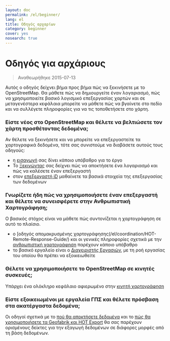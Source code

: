 ```yaml
---
layout: doc
permalink: /el/beginner/
lang: el
title: Οδηγός αρχαρίων
category: beginner
cover: yes
nosearch: true
---
```


Οδηγός για αρχάριους
================

> Αναθεωρήθηκε 2015-07-13  

Αυτός ο οδηγός δείχνει βήμα προς βήμα πώς να ξεκινήσετε με το OpenStreetMap. Θα μάθετε πώς να δημιουργείτε έναν λογαριασμό, πώς να χρησιμοποιείτε βασικό λογισμικό επεξεργασίας χαρτών και σε μεταγενέστερα κεφάλαια μπορείτε να μάθετε πώς να βγαίνετε στο πεδίο και να συλλέγετε πληροφορίες για να τις τοποθετήσετε στο χάρτη. 

### Είστε νέος στο OpenStreetMap και θέλετε να βελτιώσετε τον χάρτη προσθέτοντας δεδομένα;

Αν θέλετε να ξεκινήσετε και να μπορείτε να επεξεργαστείτε τα χαρτογραφικά δεδομένα, τότε σας συνιστούμε να διαβάσετε αυτούς τους οδηγούς:
- η [εισαγωγή](/el/beginner/introduction/) σας δίνει κάποιο υπόβαθρο για το έργο
- To [Ξεκινώντας](/el/beginner/start-osm/) σας δείχνει πώς να αποκτήσετε ένα λογαριασμό και πώς να καλέσετε έναν επεξεργαστή
- στον [επεξεργαστή iD](/el/beginner/id-editor/) μαθαίνετε τα βασικά στοιχεία της επεξεργασίας των δεδομένων


### Γνωρίζετε ήδη πώς να χρησιμοποιήσετε έναν επεξεργαστή και θέλετε να συνεισφέρετε στην Ανθρωπιστική Χαρτογράφηση;

Ο βασικός στόχος είναι να μάθετε πώς συντονίζεται η χαρτογράφηση σε αυτό το πλαίσιο.
- ο  [οδηγός απομακρυσμένης χαρτογράφησης(/el/coordination/HOT-Remote-Response-Guide/) και οι γενικές πληροφορίες σχετικά με την [ανθρωπιστική χαρτογράφηση](/el/coordination/humanitarian/) παρέχουν κάποιο υπόβαθρο
- το βασικό εργαλείο είναι ο [Διαχειριστής Εργασιών](/el/coordination/tm-user/), με τη ροή εργασίας του οποίου θα πρέπει να εξοικειωθείτε

### Θέλετε να χρησιμοποιήσετε το OpenStreetMap σε κινητές συσκευές;

Υπάρχει ένα ολόκληρο κεφάλαιο αφιερωμένο στην [κινητή χαρτογράφηση](/el/mobile-mapping/)


### Είστε εξοικειωμένοι με εργαλεία ΓΠΣ και θέλετε πρόσβαση στα ακατέργαστα δεδομένα;

Οι οδηγοί σχετικά με το [πού θα αποκτήσετε δεδομένα](/el/osm-data/getting-data/) και το [πώς θα χρησιμοποιήσετε τα Geofabrik και HOT Export](/en/osm-data/geofabrik-and-hot-export/)  θα σας παρέχουν ορισμένους δείκτες για την εξαγωγή δεδομένων σε διάφορες μορφές από τη βάση δεδομένων.
